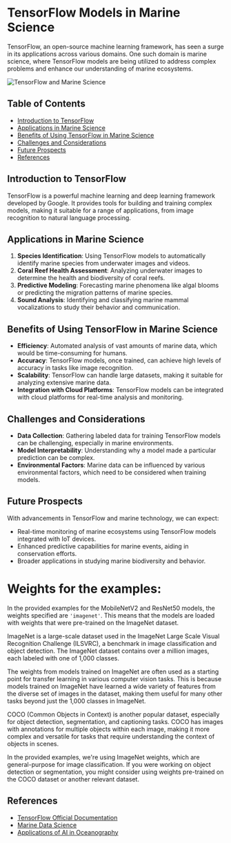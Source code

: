 # TensorFlow Models in Marine Science

TensorFlow, an open-source machine learning framework, has seen a surge in its applications across various domains. One such domain is marine science, where TensorFlow models are being utilized to address complex problems and enhance our understanding of marine ecosystems.

![TensorFlow and Marine Science](https://path-to-your-image.com/tensorflow-marine-science.jpg)

## Table of Contents

- [Introduction to TensorFlow](#introduction-to-tensorflow)
- [Applications in Marine Science](#applications-in-marine-science)
- [Benefits of Using TensorFlow in Marine Science](#benefits-of-using-tensorflow-in-marine-science)
- [Challenges and Considerations](#challenges-and-considerations)
- [Future Prospects](#future-prospects)
- [References](#references)

## Introduction to TensorFlow

TensorFlow is a powerful machine learning and deep learning framework developed by Google. It provides tools for building and training complex models, making it suitable for a range of applications, from image recognition to natural language processing.

## Applications in Marine Science

1. **Species Identification**: Using TensorFlow models to automatically identify marine species from underwater images and videos.
2. **Coral Reef Health Assessment**: Analyzing underwater images to determine the health and biodiversity of coral reefs.
3. **Predictive Modeling**: Forecasting marine phenomena like algal blooms or predicting the migration patterns of marine species.
4. **Sound Analysis**: Identifying and classifying marine mammal vocalizations to study their behavior and communication.

## Benefits of Using TensorFlow in Marine Science

- **Efficiency**: Automated analysis of vast amounts of marine data, which would be time-consuming for humans.
- **Accuracy**: TensorFlow models, once trained, can achieve high levels of accuracy in tasks like image recognition.
- **Scalability**: TensorFlow can handle large datasets, making it suitable for analyzing extensive marine data.
- **Integration with Cloud Platforms**: TensorFlow models can be integrated with cloud platforms for real-time analysis and monitoring.

## Challenges and Considerations

- **Data Collection**: Gathering labeled data for training TensorFlow models can be challenging, especially in marine environments.
- **Model Interpretability**: Understanding why a model made a particular prediction can be complex.
- **Environmental Factors**: Marine data can be influenced by various environmental factors, which need to be considered when training models.

## Future Prospects

With advancements in TensorFlow and marine technology, we can expect:

- Real-time monitoring of marine ecosystems using TensorFlow models integrated with IoT devices.
- Enhanced predictive capabilities for marine events, aiding in conservation efforts.
- Broader applications in studying marine biodiversity and behavior.

# Weights for the examples:

In the provided examples for the MobileNetV2 and ResNet50 models, the weights specified are `'imagenet'`. This means that the models are loaded with weights that were pre-trained on the ImageNet dataset.

ImageNet is a large-scale dataset used in the ImageNet Large Scale Visual Recognition Challenge (ILSVRC), a benchmark in image classification and object detection. The ImageNet dataset contains over a million images, each labeled with one of 1,000 classes.

The weights from models trained on ImageNet are often used as a starting point for transfer learning in various computer vision tasks. This is because models trained on ImageNet have learned a wide variety of features from the diverse set of images in the dataset, making them useful for many other tasks beyond just the 1,000 classes in ImageNet.

COCO (Common Objects in Context) is another popular dataset, especially for object detection, segmentation, and captioning tasks. COCO has images with annotations for multiple objects within each image, making it more complex and versatile for tasks that require understanding the context of objects in scenes.

In the provided examples, we're using ImageNet weights, which are general-purpose for image classification. If you were working on object detection or segmentation, you might consider using weights pre-trained on the COCO dataset or another relevant dataset.

## References

- [TensorFlow Official Documentation](https://www.tensorflow.org/)
- [Marine Data Science](https://marinedatascience.co/)
- [Applications of AI in Oceanography](https://example-reference.com/oceanography-ai)